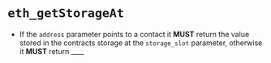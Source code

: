# `eth_getStorageAt`

* If the `address` parameter points to a contact it **MUST** return the value stored in the contracts storage at the `storage_slot` parameter, otherwise it **MUST** return ____ 
